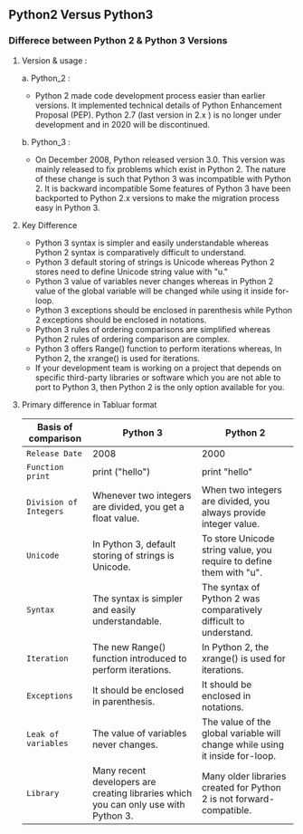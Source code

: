 ## Python2 Versus Python3

### Differece between Python 2 & Python 3 Versions

1. Version & usage :

   a. Python_2 :
   
      - Python 2 made code development process easier than earlier versions. It implemented technical details of Python Enhancement Proposal (PEP). Python 2.7 (last version in 2.x ) is no longer under development and in 2020 will be discontinued.
     
   b. Python_3 :
   
      - On December 2008, Python released version 3.0. This version was mainly released to fix problems which exist in Python 2. The nature of these change is such that Python 3 was incompatible with Python 2. It is backward incompatible Some features of Python 3 have been backported to Python 2.x versions to make the migration process easy in Python 3.
      
2. Key Difference

   - Python 3 syntax is simpler and easily understandable whereas Python 2 syntax is comparatively difficult to understand.
   - Python 3 default storing of strings is Unicode whereas Python 2 stores need to define Unicode string value with "u."
   - Python 3 value of variables never changes whereas in Python 2 value of the global variable will be changed while using it inside for-loop.
   - Python 3 exceptions should be enclosed in parenthesis while Python 2 exceptions should be enclosed in notations.
   - Python 3 rules of ordering comparisons are simplified whereas Python 2 rules of ordering comparison are complex.
   - Python 3 offers Range() function to perform iterations whereas, In Python 2, the xrange() is used for iterations.
   - If your development team is working on a project that depends on specific third-party libraries or software which you are not able to port to Python 3, then Python 2 is the only option available for you.
   
3. Primary difference in Tabluar format

   | Basis of comparison | Python 3 | Python 2 |
   | --- | --- | --- |
   | `Release Date` | 2008 | 2000 |
   | `Function print` | print ("hello") | print "hello" |
   | `Division of Integers` | Whenever two integers are divided, you get a float value. | When two integers are divided, you always provide integer value. |
   | `Unicode` | In Python 3, default storing of strings is Unicode. | To store Unicode string value, you require to define them with "u". |
   | `Syntax` | The syntax is simpler and easily understandable. | The syntax of Python 2 was comparatively difficult to understand. |
   | `Iteration` | The new Range() function introduced to perform iterations. | In Python 2, the xrange() is used for iterations. |
   | `Exceptions` | It should be enclosed in parenthesis. | It should be enclosed in notations. |
   | `Leak of variables` | The value of variables never changes. | The value of the global variable will change while using it inside for-loop. |
   | `Library` | Many recent developers are creating libraries which you can only use with Python 3. | Many older libraries created for Python 2 is not forward-compatible. |
   
     
